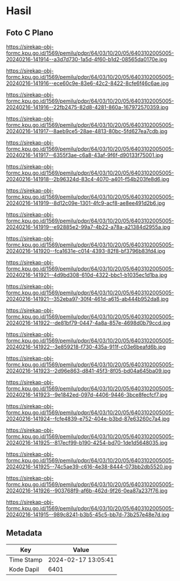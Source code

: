 # Hasil

## Foto C Plano

https://sirekap-obj-formc.kpu.go.id/1569/pemilu/pdpr/64/03/10/20/05/6403102005005-20240216-141914--a3d7d730-1a5d-4f60-b1d2-08565da0170e.jpg

https://sirekap-obj-formc.kpu.go.id/1569/pemilu/pdpr/64/03/10/20/05/6403102005005-20240216-141916--ece60c9e-83e6-42c2-8422-8cfe6f46c6ae.jpg

https://sirekap-obj-formc.kpu.go.id/1569/pemilu/pdpr/64/03/10/20/05/6403102005005-20240216-141916--22fb2475-82d8-4281-860a-167972570359.jpg

https://sirekap-obj-formc.kpu.go.id/1569/pemilu/pdpr/64/03/10/20/05/6403102005005-20240216-141917--8aeb9ce5-28ae-4813-80bc-5fd627ea7cdb.jpg

https://sirekap-obj-formc.kpu.go.id/1569/pemilu/pdpr/64/03/10/20/05/6403102005005-20240216-141917--6355f3ae-c6a8-43af-9f6f-d90133f75001.jpg

https://sirekap-obj-formc.kpu.go.id/1569/pemilu/pdpr/64/03/10/20/05/6403102005005-20240216-141918--2b96324d-83c4-4070-a401-f54b203fe8d6.jpg

https://sirekap-obj-formc.kpu.go.id/1569/pemilu/pdpr/64/03/10/20/05/6403102005005-20240216-141919--8d12c09e-1301-4fc9-acf8-ae8ee491d2b6.jpg

https://sirekap-obj-formc.kpu.go.id/1569/pemilu/pdpr/64/03/10/20/05/6403102005005-20240216-141919--e92885e2-99a7-4b22-a78a-a21384d2955a.jpg

https://sirekap-obj-formc.kpu.go.id/1569/pemilu/pdpr/64/03/10/20/05/6403102005005-20240216-141920--fca1631e-c014-4393-82f8-bf3796b83fd4.jpg

https://sirekap-obj-formc.kpu.go.id/1569/pemilu/pdpr/64/03/10/20/05/6403102005005-20240216-141921--4d9bd308-610d-4322-bbc1-b1035ec1d1ba.jpg

https://sirekap-obj-formc.kpu.go.id/1569/pemilu/pdpr/64/03/10/20/05/6403102005005-20240216-141921--352eba97-30f4-461d-a615-ab444b952da8.jpg

https://sirekap-obj-formc.kpu.go.id/1569/pemilu/pdpr/64/03/10/20/05/6403102005005-20240216-141922--de81bf79-0447-4a8a-857e-4698d0b79ccd.jpg

https://sirekap-obj-formc.kpu.go.id/1569/pemilu/pdpr/64/03/10/20/05/6403102005005-20240216-141922--3e859218-f730-435a-911f-c03e6beafd6b.jpg

https://sirekap-obj-formc.kpu.go.id/1569/pemilu/pdpr/64/03/10/20/05/6403102005005-20240216-141923--2d96e863-d841-45f3-8f05-bd04a645ba09.jpg

https://sirekap-obj-formc.kpu.go.id/1569/pemilu/pdpr/64/03/10/20/05/6403102005005-20240216-141923--9e1842ed-097d-4406-9446-3bce8fecfcf7.jpg

https://sirekap-obj-formc.kpu.go.id/1569/pemilu/pdpr/64/03/10/20/05/6403102005005-20240216-141924--fcfe4839-e752-404e-b3bd-87e63260c7a4.jpg

https://sirekap-obj-formc.kpu.go.id/1569/pemilu/pdpr/64/03/10/20/05/6403102005005-20240216-141925--817ecf99-b190-4254-bd70-1de1d5648035.jpg

https://sirekap-obj-formc.kpu.go.id/1569/pemilu/pdpr/64/03/10/20/05/6403102005005-20240216-141925--74c5ae39-c616-4e38-8444-073bb2db5520.jpg

https://sirekap-obj-formc.kpu.go.id/1569/pemilu/pdpr/64/03/10/20/05/6403102005005-20240216-141926--903768f9-af6b-462d-9f26-0ea87a237f76.jpg

https://sirekap-obj-formc.kpu.go.id/1569/pemilu/pdpr/64/03/10/20/05/6403102005005-20240216-141915--989c8241-b3b5-45c5-bb7d-73b257e48e7d.jpg


## Metadata

| Key        | Value               |
| ---------- | ------------------- |
| Time Stamp | 2024-02-17 13:05:41 |
| Kode Dapil | 6401                |



